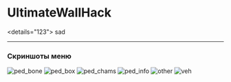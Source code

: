 # UltimateWallHack

<details="123">
  sad
</details>

***

### Скриншоты меню

![ped_bone](https://user-images.githubusercontent.com/82971106/121151032-b3877200-c84c-11eb-867d-c1f5b7e7ec94.png)
![ped_box](https://user-images.githubusercontent.com/82971106/121151042-b4b89f00-c84c-11eb-9d43-4ada18b8df13.png)
![ped_chams](https://user-images.githubusercontent.com/82971106/121151054-b6826280-c84c-11eb-94be-2b48aad9351c.png)
![ped_info](https://user-images.githubusercontent.com/82971106/121151060-b7b38f80-c84c-11eb-80df-50164884b7ad.png)
![other](https://user-images.githubusercontent.com/82971106/121151069-b97d5300-c84c-11eb-9126-f9fe31d0a9c4.png)
![veh](https://user-images.githubusercontent.com/82971106/121151081-bb471680-c84c-11eb-8770-a4a1fee9c489.png)


